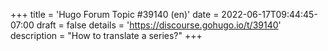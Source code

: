 +++
title = 'Hugo Forum Topic #39140 (en)'
date = 2022-06-17T09:44:45-07:00
draft = false
details = 'https://discourse.gohugo.io/t/39140'
description = "How to translate a series?"
+++
